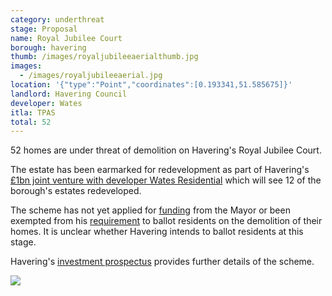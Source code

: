 ```yaml
---
category: underthreat
stage: Proposal
name: Royal Jubilee Court 
borough: havering
thumb: /images/royaljubileeaerialthumb.jpg
images:
  - /images/royaljubileeaerial.jpg
location: '{"type":"Point","coordinates":[0.193341,51.585675]}'
landlord: Havering Council
developer: Wates
itla: TPAS
total: 52
---
```

52 homes are under threat of demolition on Havering's Royal Jubilee Court.

The estate has been earmarked for redevelopment as part of Havering's [£1bn joint venture with developer Wates Residential](https://www.wates.co.uk/articles/case-study/borough-of-havering-housing-redevelopment/) which will see 12 of the borough's estates redeveloped.

The scheme has not yet applied for [funding](/approved/funding) from the Mayor or been exempted from his [requirement](/approved/ballotexemptions) to ballot residents on the demolition of their homes. It is unclear whether Havering intends to ballot residents at this stage.

Havering's [investment prospectus](https://www.investinhavering.co.uk/wp-content/uploads/2017/03/Vision-interactive-map.pdf) provides further details of the scheme.

<img src="/images/jcinvest.png" class="img-fluid rounded img-thumbnail">

